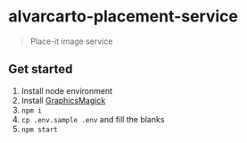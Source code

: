 # alvarcarto-placement-service

> Place-it image service


## Get started

1. Install node environment
1. Install [GraphicsMagick](https://github.com/aheckmann/gm#getting-started)
1. `npm i`
1. `cp .env.sample .env` and fill the blanks
1. `npm start`
